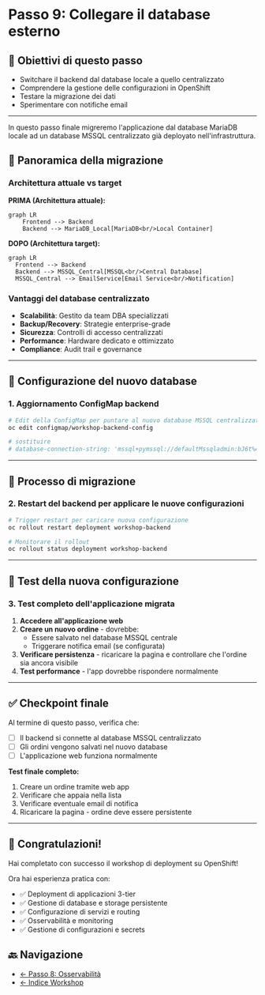 # Passo 9: Collegare il database esterno

## 🎯 Obiettivi di questo passo

- Switchare il backend dal database locale a quello centralizzato
- Comprendere la gestione delle configurazioni in OpenShift
- Testare la migrazione dei dati
- Sperimentare con notifiche email

---

In questo passo finale migreremo l'applicazione dal database MariaDB locale ad un database MSSQL centralizzato già deployato nell'infrastruttura.

## 🔄 Panoramica della migrazione

### Architettura attuale vs target

**PRIMA (Architettura attuale):**
```mermaid
graph LR
    Frontend --> Backend
    Backend --> MariaDB_Local[MariaDB<br/>Local Container]
```

**DOPO (Architettura target):**
```mermaid
graph LR
  Frontend --> Backend
  Backend --> MSSQL_Central[MSSQL<br/>Central Database]
  MSSQL_Central --> EmailService[Email Service<br/>Notification]
```

### Vantaggi del database centralizzato

- **Scalabilità**: Gestito da team DBA specializzati
- **Backup/Recovery**: Strategie enterprise-grade
- **Sicurezza**: Controlli di accesso centralizzati
- **Performance**: Hardware dedicato e ottimizzato
- **Compliance**: Audit trail e governance

---

## 🔧 Configurazione del nuovo database

### 1. Aggiornamento ConfigMap backend

```bash
# Edit della ConfigMap per puntare al nuovo database MSSQL centralizzato
oc edit configmap/workshop-backend-config

# sostituire
# database-connection-string: 'mssql+pymssql://defaultMssqladmin:bJ6t%40xV%40yI23%yL4@saiworkshopsql01azwe.database.windows.net:1433/db01'
```

---

## 🔄 Processo di migrazione

### 2. Restart del backend per applicare le nuove configurazioni

```bash
# Trigger restart per caricare nuova configurazione
oc rollout restart deployment workshop-backend

# Monitorare il rollout
oc rollout status deployment workshop-backend

```

---

## 🧪 Test della nuova configurazione

### 3. Test completo dell'applicazione migrata

1. **Accedere all'applicazione web**
2. **Creare un nuovo ordine** - dovrebbe:
   - Essere salvato nel database MSSQL centrale
   - Triggerare notifica email (se configurata)
3. **Verificare persistenza** - ricaricare la pagina e controllare che l'ordine sia ancora visibile
4. **Test performance** - l'app dovrebbe rispondere normalmente

---

## ✅ Checkpoint finale

Al termine di questo passo, verifica che:

- [ ] Il backend si connette al database MSSQL centralizzato
- [ ] Gli ordini vengono salvati nel nuovo database
- [ ] L'applicazione web funziona normalmente

**Test finale completo:**
1. Creare un ordine tramite web app
2. Verificare che appaia nella lista
4. Verificare eventuale email di notifica
5. Ricaricare la pagina - ordine deve essere persistente

---

## 🎊 Congratulazioni!

Hai completato con successo il workshop di deployment su OpenShift! 

Ora hai esperienza pratica con:
- ✅ Deployment di applicazioni 3-tier
- ✅ Gestione di database e storage persistente
- ✅ Configurazione di servizi e routing
- ✅ Osservabilità e monitoring
- ✅ Gestione di configurazioni e secrets

## 🔙 Navigazione

- [← Passo 8: Osservabilità](./passo-8-osservabilita.md)
- [← Indice Workshop](./README.md)

